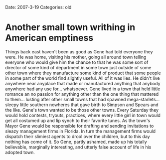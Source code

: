 Date: 2007-3-19
Categories: old

# Another small town writhing in American emptiness

Things back east haven't been as good as Gene had told everyone they were.  He was home, visiting his mother, going all around town telling everyone who would give him the chance to that he was some sort of director of some kind of department in some town just outside of some other town where they manufacture some kind of product that some people in some part of the world find slightly useful. All of it was lies.  He didn't live anywhere near anyplace that made or manufactured anything that anybody anywhere had any use for... whatsoever.  Gene lived in a town that held little romance an no passion for anything other than the one thing that mattered to them... lusting after other small towns that had spawned mega-starlets... sleepy little southern nowheres that gave birth to Simpson and Spears and the like.  Gene's town wanted to be those other towns.  Every Saturday they would hold contests, tryouts, practices, where every little girl in town would get all costumed up and lip synch to their favorite tunes.  As the town's Mayor Gene would be responsible for drafting and sending invitations to sleazy management firms in Florida. In turn the management firms would dispatch their slimiest agents to drool over the children, but to this day nothing has come of it.  So Gene, partly ashamed, made up his totally believable, marginally interesting, and utterly false account of life in his adopted town.
